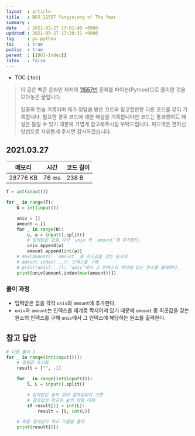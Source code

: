 ```yaml
---
layout  : article
title   : BOJ_11557 Yangjojang of The Year
summary : 
date    : 2021-03-27 17:01:40 +0900
updated : 2021-03-27 17:20:31 +0900
tag     : ps-python
toc     : true
public  : true
parent  : [[BOJ-Index]]
latex   : false
---
```

* TOC
{:toc}

>이 글은 백준 온라인 저지의 [11557번](https://www.acmicpc.net/problem/11557) 문제를 파이썬(Python)으로 풀이한 것을 모아놓은 글입니다.
>
> 일종의 연습 기록이며 제가 정답을 받은 코드와 참고할만한 다른 코드를 같이 기록합니다. 필요한 경우 코드에 대한 해설을 기록합니다만 코드는 통과했어도 해설은 틀릴 수 있기 때문에 가볍게 참고해주시길 부탁드립니다. 피드백은 편하신 방법으로 자유롭게 주시면 감사하겠습니다.

## 2021.03.27

| 메모리    | 시간  | 코드 길이 |
| --------- | ----- | --------- |
| 28776 KB  | 76 ms | 238 B     |

```python
T = int(input())

for _ in range(T):
    N = int(input())

    univ = []
    amount = []
    for _ in range(N):
        u, a = input().split()
        # 입력받은 값을 각각 `univ`와 `amount`에 추가한다.
        univ.append(u)
        amount.append(int(a))
    # max(amount): `amount` 중 최곳값을 갖는 원소의 
    # amount.index(...): 인덱스를 구해
    # print(univ[...]): `univ`에서 그 인덱스의 위치에 있는 원소를 출력한다.
    print(univ[amount.index(max(amount))])
```

### 풀이 과정

* 입력받은 값을 각각 `univ`와 `amount`에 추가한다.
* `univ`와 `amount`는 인덱스를 매개로 짝지어져 있기 때문에 `amount` 중 최곳값을 갖는 원소의 인덱스를 구해 `univ`에서 그 인덱스에 해당하는 원소를 출력한다.

## 참고 답안

```python
# 다른 풀이 1
for _ in range(int(input())):
    # 결괏값 초기화
    result = ["", -1]

    for _ in range(int(input())):
        S, L = input().split()

        # 입력받은 술의 양이 결괏값보다 크면
        # 결괏값의 학교와 술의 양을 대체
        if result[1] < int(L):
            result = [S, int(L)]

    # 최종 결괏값의 학교 이름을 출력
    print(result[0])
```
